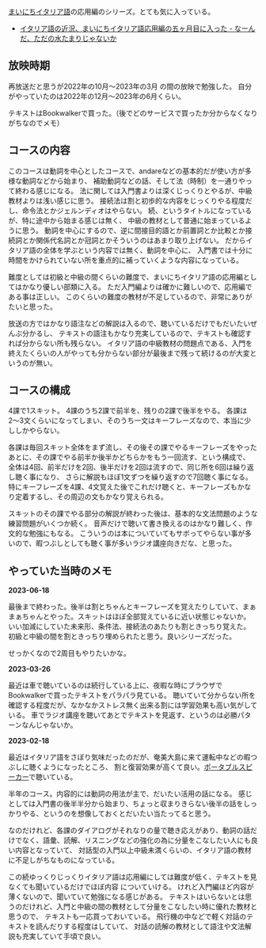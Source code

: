 [まいにちイタリア語](%E3%81%BE%E3%81%84%E3%81%AB%E3%81%A1%E3%82%A4%E3%82%BF%E3%83%AA%E3%82%A2%E8%AA%9E)の応用編のシリーズ。とても気に入っている。

- [イタリア語の近況、まいにちイタリア語応用編の五ヶ月目に入った - なーんだ、ただの水たまりじゃないか](https://karino2.github.io/2023/05/14/radio_italian_after_4month.html)

## 放映時期

再放送だと思うが2022年の10月〜2023年の3月 の間の放映で勉強した。
自分がやっていたのは2022年の12月〜2023年の6月くらい。

テキストはBookwalkerで買った。（後でどのサービスで買ったか分からなくなりがちなのでメモ）

## コースの内容

このコースは動詞を中心としたコースで、andareなどの基本的だが使い方が多様な動詞などから始まり、
補助動詞などの話、そして法（時制）を一通りやって終わる感じになる。
法に関しては入門書よりは深くじっくりとやるが、中級教材よりは浅い感じに思う。
接続法は割と初歩的な内容をじっくりやる程度だし、命令法とかジェルンディオはやらない。
続、というタイトルになっているが、特に途中から始まる感じは無く、
中級の教材として普通に始まっているように思う。
動詞を中心にするので、逆に間接目的語とか前置詞とか比較とか接続詞とか関係代名詞とか冠詞とかそういうのはあまり取り上げない。
だからイタリア語の全体を学ぶという内容では無く、動詞を中心に、
入門書では十分に時間をかけられていない所を重点的に補っていくような内容になっている。

難度としては初級と中級の間くらいの難度で、まいにちイタリア語の応用編としてはかなり優しい部類に入る。
ただ入門編よりは確かに難しいので、応用編である事は正しい。
このくらいの難度の教材が不足しているので、非常にありがたいと思った。

放送の方ではかなり語注などの解説は入るので、聴いているだけでもだいたいぜんぶ分かるし、
テキストの語注もかなり充実しているので、テキストも確認すれば分からない所も残らない。
イタリア語の中級教材の問題点である、入門を終えたくらいの人がやっても分からない部分が最後まで残って続けるのが大変というのが無い。

## コースの構成

4課で1スキット。
4課のうち2課で前半を、残りの2課で後半をやる。
各課は2〜3文くらいになってしまい、そのうち一文はキーフレーズなので、本当に少ししかやらない。

各課は毎回スキット全体をまず流し、その後その課でやるキーフレーズをやったあとに、その課でやる前半か後半かどちらかをもう一回流す、という構成で、
全体は4回、前半だけを2回、後半だけを2回は流すので、同じ所を6回は繰り返し聴く事になり、
さらに解説もほぼ1文ずつを繰り返すので7回聴く事になる。
特にキーフレーズを4課、4文覚えた後でこれだけ聴くと、キーフレーズもかなり定着するし、その周辺の文もかなり覚えられる。

スキットのその課でやる部分の解説が終わった後は、基本的な文法問題のような練習問題がいくつか続く。
音声だけで聴いて書き換えるのはかなり難しく、作文的な勉強にもなる。
こういうのは本についていてもサボってやらない事が多いので、暇つぶしとしても聴く事が多いラジオ講座向きだな、と思った。

## やっていた当時のメモ

**2023-06-18**

最後まで終わった。後半は割とちゃんとキーフレーズを覚えたりしていて、まぁまぁちゃんとやった。スキットはほぼ全部覚えているに近い状態じゃないか。
いい加減にしていた未来形、条件法、接続法のあたりも割ときっちり覚えた。
初級と中級の間を割ときっちり埋められたと思う。良いシリーズだった。

せっかくなので2周目もやりたいかな。

**2023-03-26**

最近は車で聴いているのは続行している上に、夜暇な時にブラウザでBookwalkerで買ったテキストをパラパラ見ている。
聴いていて分からない所を確認する程度だが、なかなかストレス無く出来る割には学習効果も高い気がしている。
車でラジオ講座を聴いてあとでテキストを見返す、というのは必勝パターンなんじゃないか。

**2023-02-18**

最近はイタリア語をさぼり気味だったのだが、奄美大島に来て運転中などの暇つぶしに聴くようになったところ、
割と復習効果が高くて良い。[ポータブルスピーカー](%E3%83%9D%E3%83%BC%E3%82%BF%E3%83%96%E3%83%AB%E3%82%B9%E3%83%94%E3%83%BC%E3%82%AB%E3%83%BC)で聴いている。

半年のコース。内容的には動詞の用法が主で、だいたい活用の話になる。
感じとしては入門書の後半半分から始まり、ちょっと収まりきらない後半の話をしっかりやる、というのを想像しておくとだいたい当たってると思う。

なのだけれど、各課のダイアログがそれなりの量で聴き応えがあり、動詞の話だけでなく、語彙、読解、リスニングなどの強化の為に分量をこなしたい人にも良い内容となっていて、
対話型の入門以上中級未満くらいの、イタリア語の教材に不足しがちなものになっている。

この続ゆっくりじっくりイタリア語は応用編にしては難度が低く、テキストを見なくても聞いているだけでほぼ内容
についていける。
けれど入門編ほど内容が薄くないので、聞いていて勉強になる感じがある。
テキストはいらないとは思うのだけれど、入門と中級の間の教材として分量をこなしたい時に優れた教材と思うので、
テキストも一応買っておいている。
飛行機の中などで軽く対話のテキストを読んだりする程度はしていて、
対話の読解の教材として語注や文法解説も充実していて手頃で良い。
